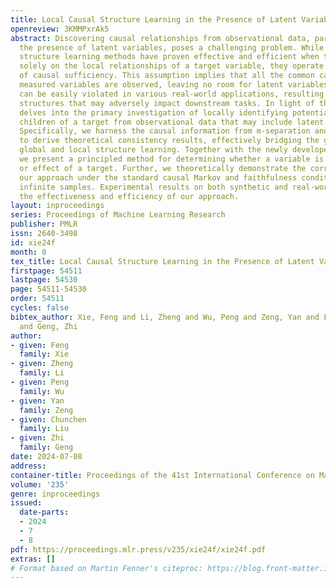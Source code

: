 ```yaml
---
title: Local Causal Structure Learning in the Presence of Latent Variables
openreview: 3KMMPxrAk5
abstract: Discovering causal relationships from observational data, particularly in
  the presence of latent variables, poses a challenging problem. While current local
  structure learning methods have proven effective and efficient when the focus lies
  solely on the local relationships of a target variable, they operate under the assumption
  of causal sufficiency. This assumption implies that all the common causes of the
  measured variables are observed, leaving no room for latent variables. Such a premise
  can be easily violated in various real-world applications, resulting in inaccurate
  structures that may adversely impact downstream tasks. In light of this, our paper
  delves into the primary investigation of locally identifying potential parents and
  children of a target from observational data that may include latent variables.
  Specifically, we harness the causal information from m-separation and V-structures
  to derive theoretical consistency results, effectively bridging the gap between
  global and local structure learning. Together with the newly developed stop rules,
  we present a principled method for determining whether a variable is a direct cause
  or effect of a target. Further, we theoretically demonstrate the correctness of
  our approach under the standard causal Markov and faithfulness conditions, with
  infinite samples. Experimental results on both synthetic and real-world data validate
  the effectiveness and efficiency of our approach.
layout: inproceedings
series: Proceedings of Machine Learning Research
publisher: PMLR
issn: 2640-3498
id: xie24f
month: 0
tex_title: Local Causal Structure Learning in the Presence of Latent Variables
firstpage: 54511
lastpage: 54530
page: 54511-54530
order: 54511
cycles: false
bibtex_author: Xie, Feng and Li, Zheng and Wu, Peng and Zeng, Yan and Liu, Chunchen
  and Geng, Zhi
author:
- given: Feng
  family: Xie
- given: Zheng
  family: Li
- given: Peng
  family: Wu
- given: Yan
  family: Zeng
- given: Chunchen
  family: Liu
- given: Zhi
  family: Geng
date: 2024-07-08
address:
container-title: Proceedings of the 41st International Conference on Machine Learning
volume: '235'
genre: inproceedings
issued:
  date-parts:
  - 2024
  - 7
  - 8
pdf: https://proceedings.mlr.press/v235/xie24f/xie24f.pdf
extras: []
# Format based on Martin Fenner's citeproc: https://blog.front-matter.io/posts/citeproc-yaml-for-bibliographies/
---
```

